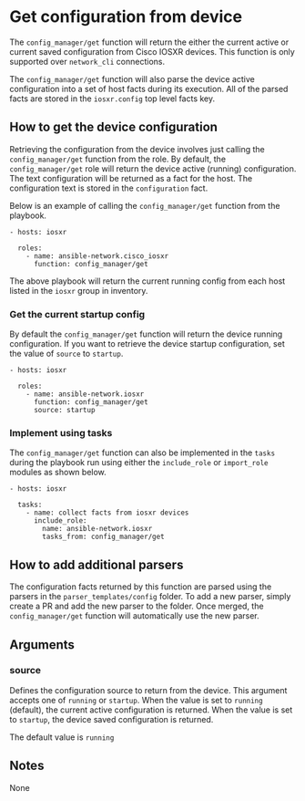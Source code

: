 # Get configuration from device
The `config_manager/get` function will return the either the current active or current
saved configuration from Cisco IOSXR devices. This function is only
supported over `network_cli` connections.

The `config_manager/get` function will also parse the device active configuration into
a set of host facts during its execution.  All of the parsed facts are stored
in the ``iosxr.config`` top level facts key.

## How to get the device configuration
Retrieving the configuration from the device involves just calling the
`config_manager/get` function from the role.  By default, the `config_manager/get` role will
return the device active (running) configuration.  The text configuration will
be returned as a fact for the host.  The configuration text is stored in the
`configuration` fact.

Below is an example of calling the `config_manager/get` function from the playbook.

```
- hosts: iosxr

  roles:
    - name: ansible-network.cisco_iosxr
      function: config_manager/get
```

The above playbook will return the current running config from each host listed
in the `iosxr` group in inventory.

### Get the current startup config
By default the `config_manager/get` function will return the device running
configuration.  If you want to retrieve the device startup configuration, set
the value of `source` to `startup`.

```
- hosts: iosxr

  roles:
    - name: ansible-network.iosxr
      function: config_manager/get
      source: startup
```

### Implement using tasks
The `config_manager/get` function can also be implemented in the `tasks` during the
playbook run using either the `include_role` or `import_role` modules as shown
below.

```
- hosts: iosxr

  tasks:
    - name: collect facts from iosxr devices
      include_role:
        name: ansible-network.iosxr
        tasks_from: config_manager/get
```

## How to add additional parsers

The configuration facts returned by this function are parsed using the
parsers in the `parser_templates/config` folder.  To add a new parser, simply
create a PR and add the new parser to the folder.  Once merged, the
`config_manager/get` function will automatically use the new parser.

## Arguments

### source

Defines the configuration source to return from the device.  This argument
accepts one of `running` or `startup`.  When the value is set to `running`
(default), the current active configuration is returned.  When the value is set
to `startup`, the device saved configuration is returned.

The default value is `running`

## Notes
None

